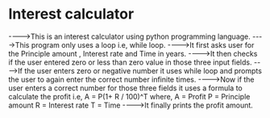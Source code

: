 # Interest calculator
---->This is an interest calculator using python programming language.
---->This program only uses a loop i.e, while loop.
---->It first asks user for the Principle amount , Interest rate and Time in years.
---->It then checks if the user entered zero or less than zero value in those three input fields.
---->If the user enters zero or negative number it uses while loop and prompts the user to again enter the correct number infinite times.
---->Now if the user enters a correct number for those three fields it uses a formula to calculate the profit i.e, 
A = P(1+ R / 100)^T
where,
A = Profit
P = Principle amount
R = Interest rate
T = Time
---->It finally prints the profit amount.